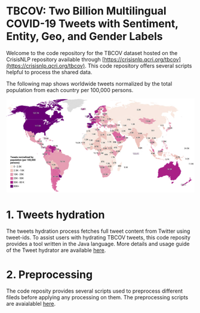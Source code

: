 # TBCOV: Two Billion Multilingual COVID-19 Tweets with Sentiment, Entity, Geo, and Gender Labels
Welcome to the code repository for the TBCOV dataset hosted on the CrisisNLP repository available through [https://crisisnlp.qcri.org/tbcov](https://crisisnlp.qcri.org/tbcov). This code repository offers several scripts helpful to process the shared data.

The following map shows worldwide tweets normalized by the total population from each country per 100,000 persons.

![Tweets normalized by countries population](figs/worldwide_normalized_tweets.png)

# 1. Tweets hydration
The tweets hydration process fetches full tweet content from Twitter using tweet-ids. To assist users with hydrating TBCOV tweets, this code reposity
provides a tool written in the Java language. More details and usage guide of the Tweet hydrator are available [here](https://github.com/CrisisComputing/TBCOV/tree/main/tweets_hydrator).

# 2. Preprocessing
The code reposity provides several scripts used to preprocess different fileds before applying any processing on them. The preprocessing scripts are avaialablel [here](https://github.com/CrisisComputing/TBCOV/tree/main/preprocessing).
